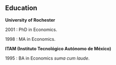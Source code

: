## Education

**University of Rochester**

2001
:	PhD in Economics.

1998
:	MA in Economics.

**ITAM (Instituto Tecnológico Autónomo de México)**

1995
:	BA in Economics _suma cum laude_.
